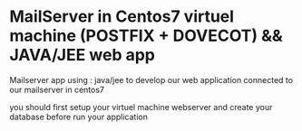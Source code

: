 # MailServer in Centos7 virtuel machine (POSTFIX + DOVECOT) && JAVA/JEE web app 
Mailserver app using : java/jee to develop our web application connected to our mailserver in centos7

you should first setup your virtuel machine webserver and create your database before run your application
